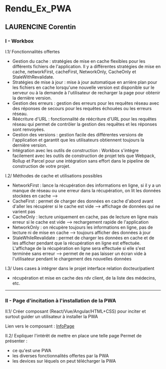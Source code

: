 # Rendu_Ex_PWA

## LAURENCINE Corentin

### I - Workbox

I.1/ Fonctionnalités offertes
- Gestion du cache : stratégies de mise en cache flexibles pour les  différents fichiers de l'application. Il y a différentes stratégies de mise en cache, networkFirst, cacheFirst, NetworkOnly, CacheOnly et StaleWithRevalidate.
- Stratégies de mise à jour : mise à jour automatique en arrière plan pour les fichiers en cache lorsqu'une nouvelle version est disponible sur le serveur ou à la demande à l'utilisateur de recharger la page pour obtenir la dernière version.
- Gestion des erreurs : gestion des erreurs pour les requêtes réseau avec des réponses de secours pour les requêtes échouées ou les erreurs réseau.
- Réécriture d'URL : fonctionnalité de réécriture d'URL pour les requêtes réseau qui permet de contrôler la gestion des requêtes et les réponses sont renvoyées.
- Gestion des versions : gestion facile des différentes versions de l'application et garantit que les utilisateurs obtiennent toujours la dernière version.
- Intégration avec les outils de construction : Workbox s'intègre facilement avec les outils de construction de projet tels que Webpack, Rollup et Parcel pour une intégration sans effort dans le pipeline de construction de votre projet.

I.2/ Méthodes de cache et utilisations possibles
- NetworkFirst : lance la récupération des informations en ligne, si il y a un manque de réseau ou une erreur dans la récupération, on lit les données stockées en cache -->
- CacheFirst : permet de charger des données en cache d'abord avant d'aller les récupérer si le cache est vide --> affichage de données qui ne varient pas
- CacheOnly : lecture uniquement en cache, pas de lecture en ligne mais erreur si le cache est vide --> rechargement rapide de l'application
- NetworkOnly : on récupère toujours les informations en ligne, pas de lecture ni de mise en cache --> toujours afficher des données à jour
- StaleWhileRevalidate : permet de charger les données en cache et de les afficher pendant que la récupération en ligne est effectuée. L'affichage de la récupération en ligne sera effectuée si elle s'est terminée sans erreur --> permet de ne pas laisser un écran vide à l'utilisateur pendant le chargement des nouvelles données

I.3/ Uses cases à intégrer dans le projet interface relation docteur/patient
- récupération et mise en cache des rdv client, de la liste des médecins, etc.

***

### II - Page d'incitation à l'installation de la PWA

II.1/ Créer composant (React/Vue/Angular/HTML+CSS) pour inciter et surtout guider un utilisateur à installer la PWA

Lien vers le composant : [InfoPage](https://github.com/CorentinLrcn/Rendu_Ex_PWA/blob/main/component/info-page.jsx)


II.2/ Expliquer l'intérêt de mettre en place une telle page
Permet de présenter :
- ce qu'est une PWA
- les diverses fonctionnalités offertes par la PWA
- les devices sur léquels on peut télécharger la PWA
